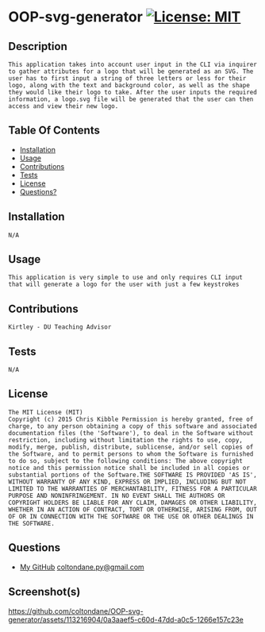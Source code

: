 # OOP-svg-generator [![License: MIT](https://img.shields.io/badge/License-MIT-yellow.svg)](https://opensource.org/licenses/MIT)
## Description
    This application takes into account user input in the CLI via inquirer to gather attributes for a logo that will be generated as an SVG. The user has to first input a string of three letters or less for their logo, along with the text and background color, as well as the shape they would like their logo to take. After the user inputs the required information, a logo.svg file will be generated that the user can then access and view their new logo.
## Table Of Contents
- [Installation](#installation)
- [Usage](#usage)
- [Contributions](#contributions)
- [Tests](#tests)
- [License](#license)
- [Questions?](#questions)
## Installation
    N/A
## Usage
    This application is very simple to use and only requires CLI input that will generate a logo for the user with just a few keystrokes
## Contributions
    Kirtley - DU Teaching Advisor
## Tests
    N/A
## License
    The MIT License (MIT)
	Copyright (c) 2015 Chris Kibble Permission is hereby granted, free of charge, to any person obtaining a copy of this software and associated documentation files (the 'Software'), to deal in the Software without restriction, including without limitation the rights to use, copy, modify, merge, publish, distribute, sublicense, and/or sell copies of the Software, and to permit persons to whom the Software is furnished to do so, subject to the following conditions: The above copyright notice and this permission notice shall be included in all copies or substantial portions of the Software.THE SOFTWARE IS PROVIDED 'AS IS', WITHOUT WARRANTY OF ANY KIND, EXPRESS OR IMPLIED, INCLUDING BUT NOT LIMITED TO THE WARRANTIES OF MERCHANTABILITY, FITNESS FOR A PARTICULAR PURPOSE AND NONINFRINGEMENT. IN NO EVENT SHALL THE AUTHORS OR COPYRIGHT HOLDERS BE LIABLE FOR ANY CLAIM, DAMAGES OR OTHER LIABILITY, WHETHER IN AN ACTION OF CONTRACT, TORT OR OTHERWISE, ARISING FROM, OUT OF OR IN CONNECTION WITH THE SOFTWARE OR THE USE OR OTHER DEALINGS IN THE SOFTWARE.
## Questions
- [My GitHub](https://github.com/coltondane)
    coltondane.py@gmail.com
## Screenshot(s)


https://github.com/coltondane/OOP-svg-generator/assets/113216904/0a3aaef5-c60d-47dd-a0c5-1266e157c23e

